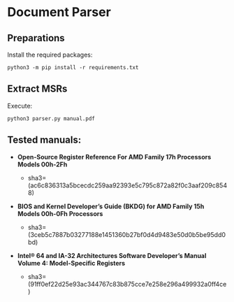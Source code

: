 # Document Parser

## Preparations

Install the required packages:

```
python3 -m pip install -r requirements.txt
```

## Extract MSRs

Execute:

```
python3 parser.py manual.pdf
```

## Tested manuals:

- **Open-Source Register Reference For AMD Family 17h Processors Models 00h-2Fh**
  - sha3=(ac6c836313a5bcecdc259aa92393e5c795c872a82f0c3aaf209c8548)

- **BIOS and Kernel Developer’s Guide (BKDG) for AMD Family 15h Models 00h-0Fh Processors** 
  - sha3=(3ceb5c7887b03277188e1451360b27bf0d4d9483e50d0b5be95dd0bd)

- **Intel® 64 and IA-32 Architectures Software Developer’s Manual Volume 4: Model-Specific Registers**
  - sha3=(91ff0ef22d25e93ac344767c83b875cce7e258e296a499932a0ff4ce)